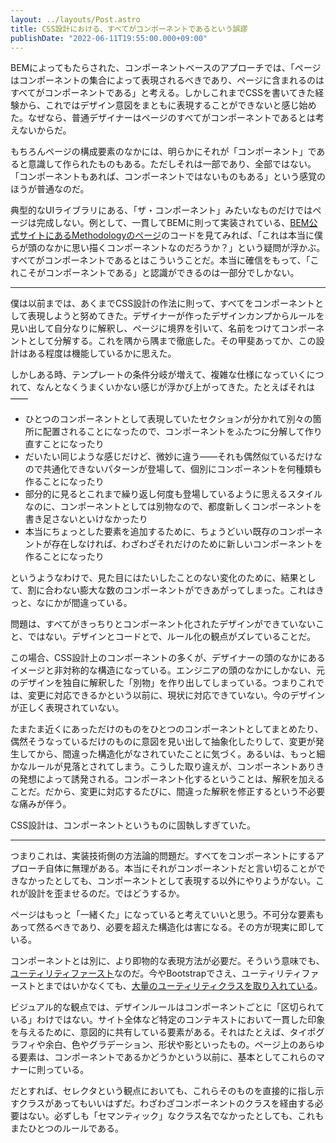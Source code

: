 ```yaml
---
layout: ../layouts/Post.astro
title: CSS設計における、すべてがコンポーネントであるという誤謬
publishDate: "2022-06-11T19:55:00.000+09:00"
---
```


BEMによってもたらされた、コンポーネントベースのアプローチでは、「ページはコンポーネントの集合によって表現されるべきであり、ページに含まれるのはすべてがコンポーネントである」と考える。しかしこれまでCSSを書いてきた経験から、これではデザイン意図をまともに表現することができないと感じ始めた。なぜなら、普通デザイナーはページのすべてがコンポーネントであるとは考えないからだ。

もちろんページの構成要素のなかには、明らかにそれが「コンポーネント」であると意識して作られたものもある。ただしそれは一部であり、全部ではない。「コンポーネントもあれば、コンポーネントではないものもある」という感覚のほうが普通なのだ。

典型的なUIライブラリにある、「ザ・コンポーネント」みたいなものだけではページは完成しない。例として、一貫してBEMに則って実装されている、[BEM公式サイトにあるMethodologyのページ](https://en.bem.info/methodology/)のコードを見てみれば、「これは本当に僕らが頭のなかに思い描くコンポーネントなのだろうか？」という疑問が浮かぶ。すべてがコンポーネントであるとはこういうことだ。本当に確信をもって、「これこそがコンポーネントである」と認識ができるのは一部分でしかない。

---

僕は以前までは、あくまでCSS設計の作法に則って、すべてをコンポーネントとして表現しようと努めてきた。デザイナーが作ったデザインカンプからルールを見い出して自分なりに解釈し、ページに境界を引いて、名前をつけてコンポーネントとして分解する。これを隅から隅まで徹底した。その甲斐あってか、この設計はある程度は機能しているかに思えた。

しかしある時、テンプレートの条件分岐が増えて、複雑な仕様になっていくにつれて、なんとなくうまくいかない感じが浮かび上がってきた。たとえばそれは——

- ひとつのコンポーネントとして表現していたセクションが分かれて別々の箇所に配置されることになったので、コンポーネントをふたつに分解して作り直すことになったり
- だいたい同じような感じだけど、微妙に違う——それも偶然似ているだけなので共通化できないパターンが登場して、個別にコンポーネントを何種類も作ることになったり
- 部分的に見るとこれまで繰り返し何度も登場しているように思えるスタイルなのに、コンポーネントとしては別物なので、都度新しくコンポーネントを書き足さないといけなかったり
- 本当にちょっとした要素を追加するために、ちょうどいい既存のコンポーネントが存在しなければ、わざわざそれだけのために新しいコンポーネントを作ることになったり

というようなわけで、見た目にはたいしたことのない変化のために、結果として、割に合わない膨大な数のコンポーネントができあがってしまった。これはきっと、なにかが間違っている。

問題は、すべてがきっちりとコンポーネント化されたデザインができていないこと、ではない。デザインとコードとで、ルール化の観点がズレていることだ。

この場合、CSS設計上のコンポーネントの多くが、デザイナーの頭のなかにあるイメージと非対称的な構造になっている。エンジニアの頭のなかにしかない、元のデザインを独自に解釈した「別物」を作り出してしまっている。つまりこれでは、変更に対応できるかという以前に、現状に対応できていない。今のデザインが正しく表現されていない。

たまたま近くにあっただけのものをひとつのコンポーネントとしてまとめたり、偶然そうなっているだけのものに意図を見い出して抽象化したりして、変更が発生してから、間違った構造化がなされていたことに気づく。あるいは、もっと細かなルールが見落とされてしまう。こうした取り違えが、コンポーネントありきの発想によって誘発される。コンポーネント化するということは、解釈を加えることだ。だから、変更に対応するたびに、間違った解釈を修正するという不必要な痛みが伴う。

CSS設計は、コンポーネントというものに固執しすぎていた。

---

つまりこれは、実装技術側の方法論的問題だ。すべてをコンポーネントにするアプローチ自体に無理がある。本当にそれがコンポーネントだと言い切ることができなかったとしても、コンポーネントとして表現する以外にやりようがない。これが設計を歪ませるのだ。ではどうするか。

ページはもっと「一緒くた」になっていると考えていいと思う。不可分な要素もあって然るべきであり、必要を超えた構造化は害になる。その方が現実に即している。

コンポーネントとは別に、より即物的な表現方法が必要だ。そういう意味でも、[ユーティリティファースト](https://yuheiy.hatenablog.com/entry/2020/05/25/021342)なのだ。今やBootstrapでさえ、ユーティリティファーストとまではいかなくても、[大量のユーティリティクラスを取り入れている](https://getbootstrap.com/docs/5.2/utilities/api/)。

ビジュアル的な観点では、デザインルールはコンポーネントごとに「区切られている」わけではない。サイト全体など特定のコンテキストにおいて一貫した印象を与えるために、意図的に共有している要素がある。それはたとえば、タイポグラフィや余白、色やグラデーション、形状や影といったもの。ページ上のあらゆる要素は、コンポーネントであるかどうかという以前に、基本としてこれらのマナーに則っている。

だとすれば、セレクタという観点においても、これらそのものを直接的に指し示すクラスがあってもいいはずだ。わざわざコンポーネントのクラスを経由する必要はない。必ずしも「セマンティック」なクラス名でなかったとしても、これもまたひとつのルールである。
